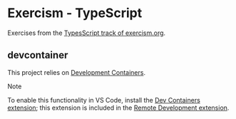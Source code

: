 # Exercism - TypeScript

Exercises from the [TypesScript track of exercism.org](https://exercism.org/tracks/typescript/).

## devcontainer

This project relies on [Development Containers](https://containers.dev/).

> [!NOTE]
> To enable this functionality in VS Code,
> install the [Dev Containers extension](https://marketplace.visualstudio.com/items?itemName=ms-vscode-remote.remote-containers);
> this extension is included in the [Remote Development extension](https://marketplace.visualstudio.com/items?itemName=ms-vscode-remote.vscode-remote-extensionpack).


